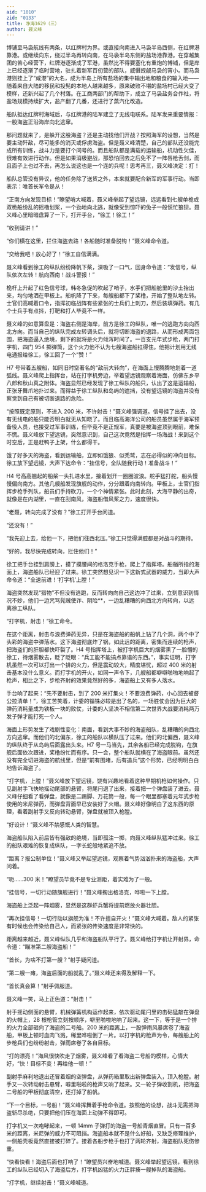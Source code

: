 ```yaml
---
aid: "1010"
zid: "0133"
title: 净海1629（三）
author: 聂义峰
---
```


博铺至马袅航线有两条，以红牌村为界。或直接向南进入马袅半岛西侧，在红牌港靠港。或继续向东，绕过半岛再转向南，在马袅半岛东侧的盐场港靠港。在穿越集团的苦心经营下，红牌港逐渐成了军港，虽然比不得要塞化有重炮的博铺，但是岸上已经逐渐了临时营地，驻扎着新军百仞营的部队，威慑觊觎马袅的宵小。而马袅港则挂上了“咸港”的大名，成为半岛上所有盐场的集中输出地和粮食的输入地——随着来自大陆的移民和投髡的本地人越来越多，原来破败不堪的盐场村已经大变了模样，还新兴起了几个村落。在工商两部门的帮助下，成立了马袅盐务合作社，将盐场规模持续扩大，盐产翻了几番，还进行了蒸汽化改造。

船队抵达红牌村海域后，与红牌港的陆军建立了无线电联系。陆军发来重要情报：一股海盗正沿海岸向北逃窜。

那问题就来了，是躲开这股海盗？还是主动找他们开战？按照海军的设想，当然是要主动歼敌，尽可能多的消灭或俘虏海盗。但是聂义峰清楚，自己的部队还没能完成所有训练，战斗力是要打个问号的。而且船队都是满载的运输船，机动性欠佳，很难有效进行动作。但是如果消极避战，那恐怕回去之后免不了一阵唇枪舌剑，而且面子上也过不去，再怎么说这也是一个连的兵呢！思考再三，聂义峰决定：打！

船队总管没有异议，他的任务除了送货之外，本来就要配合新军的军事行动。当即表示：唯首长军令是从！

“正南方向发现目标！”瞭望哨大喊着，聂义峰举起了望远镜，远远看到七艘单桅或双桅船纷乱的摇橹划桨，一个劲地向北逃，就像受到惊吓的兔子一般慌忙狼狈。聂义峰心里暗暗盘算了一下，打开手台，“徐工！徐工！”

“收到请讲！”

“你们横在这里，拦住海盗去路！各船随时准备脱钩！”聂义峰命令道。

“交给我吧！放心好了！”徐工自信满满。

聂义峰看到徐工的纵队纷纷降帆下桨，深吸了一口气，回身命令道：“发信号，纵队依次左转！航向西南！战斗警报！”

桅杆上升起了红色信号球，韩冬急促的吹起了哨子，水手们把船舱里的沙土抬出来，均匀地洒在甲板上。船帆降了下来，每艘船都下了桨橹，开始了整队地左转。士官们高喊着口令，指挥初临战阵有些紧张的士兵们上刺刀，然后装填弹药。有几个士兵手有点抖，打靶和打人毕竟不一样。

聂义峰的如意算盘是：海盗右侧是海岸，前方是徐工的纵队，唯一的逃跑方向向西北方向。而当自己的纵队完成左转调头后，就将切断海盗的退路，从而形成两面包围，把海盗逼入绝境，剩下的就将是火力倾泻时间了。一百支元年式步枪，两门打字机，四门 954 掷弹筒，这个火力他不认为七艘海盗船扛得住。他把计划用无线电通报给徐工，徐工回了一个“赞！”

H7 号带着五艘船，如同旧时空著名的“敌前大转向”，在海面上慢腾腾地划着一道弧线。聂义峰爬上指挥台，站在打字机旁边，举着望远镜观察着海面，仿佛东乡平八郎和秋山真之附体。海盗显然已经发现了徐工纵队的船只，认出了这是运输船，正张牙舞爪地扑过来。而得益于徐工纵队和岛屿的遮挡，没有望远镜的海盗并没有察觉到自己有被切断退路的危险。

“按照既定原则，不进入 200 米，不许射击！”聂义峰强调道。信号挂了出去，没有无线电的船只能否明白就无从知晓了。而且临高海洋公司的船员虽然属于海军预备役人员，也接受过军事训练，但毕竟不是正规军，真要是被海盗顶到眼前，难保不慌。聂义峰放下望远镜，突然意识到，自己这次竟然是指挥一场海战！来到这个时空后，正是赶鸭子上架，什么都得干。

饿了好多天的海盗，看到运输船，立即如饿狼、似秃鹫，志在必得似的冲向目标。徐工放下望远镜，大声下达命令：“挂信号，全队随我行动！准备战斗！”

H4 号高高翘起的船桨一头扎进水里，接着划开一圈圈波浪。舵手猛打舵，船头慢慢偏向南方。其他几艘船发现旗舰的动作，分分跟着向南转向。甲板上，士官们指挥步枪手列队，船员们手持砍刀，一个个神情紧张。此时此刻，大海平静的出奇，就像是在内湖里，一直在刮南风，海盗船借风桨之力，速度很快。

“老聂，转向完成了没有？”徐工打开手台问道。

“还没有！”

“我先迎上去，给他一下，把他们往西北压。”徐工只觉得满腔都是对战斗的期待。

“好的，我尽快完成转向，拦住他们！”

徐工把手台挂到肩膀上，摸了摸腰间的格洛克手枪，爬上了指挥塔。船艏所指的海面上，海盗船队已经迎了过来。徐工突然想见识一下这新式武器的威力，当即大声命令道：“全速前进！‘打字机’上膛！”

海盗突然发现“猎物”不但没有逃跑，反而转向向自己这边冲了过来，立刻意识到情况不妙，他们一边咒骂髡贼使诈、阴险\*\*，一边乱糟糟的向西北方向转向，以远离徐工纵队。

“打字机，射击！”徐工命令。

在这个距离，射击与浪费弹药无异，只是在海盗船的船帆上钻了几个洞，两个中了头彩的海盗中弹落水。这下海盗彻底炸了锅，如此远的距离，密集而连续的枪声，把海盗们的肝胆都快吓裂了。H4 号指挥塔上，被打字机巨大的烟雾熏了一脸懵的徐工，待烟雾散去，眨了眨眼：“兵工能不能搞点靠谱的东西。”，事实证明，打字机虽然一次可以打出一个排的火力，但是震动较大，精度堪忧，超过 400 米的射击基本没什么意义。而打字机的开火，如同一声令下，几艘船都噼噼啪啪地响起了枪声，相比之下，步枪齐射的效果竟然好的多，海盗船上又有多人落水。

手台响了起来：“先不要射击，到了 200 米打集火！不要浪费弹药，小心回去被督公拉清单！”，徐工苦笑着，计委的锱铢必较是出了名的，一场胜仗会因为巨大的弹药消耗量成为铁板一块的败仗，计委的人坚决不相信第二次世界大战要消耗两万发子弹才能打死一个人。

海面上形势发生了戏剧性变化：南面，看到大事不妙的海盗船队，乱糟糟的向西北方向逃窜。而他们的北偏东，徐工的船队以横队压了过来。他们的北偏西，聂义峰的纵队终于从岛屿后面露出头来。H7 号一马当先，其余各船已经完成脱钩，在旗舰后面依次跟进，桨橹纷忙而有序。只一会，整个船队就横在了海盗眼前。虽然还没有完全切进海盗的航线里，但是“前有围堵，后有追兵”这个形势，已经明明白白地告诉海盗了。

“打字机，上膛！”聂义峰放下望远镜，饶有兴趣地看着这种早期机枪如何操作。只见副射手飞快地摇动尾部的悬臂，将尾闩退了出来，接着把一个弹盘装了进去。聂义峰仔细看了看弹盘，就像是二踢脚、万花筒一般，每一个眼里都塞着元年式步枪使用的米尼弹药，而弹盘背面早已安装好了火帽。聂义峰好像明白了这东西的原理，看着副射手又反向转动悬臂，弹盘就被顶入枪膛。

“好设计！”聂义峰不禁感慨人类的智慧。

海盗船队陷入前后皆有强敌的绝境，当即孤注一掷，向聂义峰纵队猛冲过来。徐工的船队艰难的恢复成纵队，一字长蛇般地紧追不放。

“距离？报公制单位！”聂义峰又举起望远镜，观察着气势汹汹扑来的海盗船，大声问着。

“呃……300 米！”瞭望员毕竟不是专业测距，着实难为了一般。

“挂信号，一切行动随旗舰进行！”聂义峰掏出格洛克，哗啦一下上膛。

海盗船上泛起一阵烟雾，显然是这群虾兵蟹将提前燃放火器壮胆。

“再次挂信号！一切行动以旗舰为准！不许擅自开火！”聂义峰大喊着。敌人的紧张有时候也会传染给自己人，而紧张的传染速度是非常快的。

距离越来越近，聂义峰纵队几乎和海盗船队平行了。聂义峰给打字机让开射界，命令道：“瞄准第二艘海盗船！”

“首长，为啥不打第一艘？”射手疑问道。

“第二艘一瘫，海盗后面的船就乱了。”聂义峰还来得及解释一下。

“首长真会算！”射手佩服道。

聂义峰一笑，马上正色道：“射击！”

射手摇动侧面的悬臂，机械弹簧机构运作起来，依次驱动尾闩里的击砧猛敲在弹盘的火帽上，28 根枪管立刻按顺序，噼里啪啦地响了起来。这一下，等于是一个排的火力全部砸向了海盗的二号船。200 米的距离上，一股弹雨风暴席卷了海盗船，甲板上顿时血肉飞溅，稀里哗啦倒了一片。以打字机的枪声为令，每艘船上的步枪兵们也纷纷射击，弹雨席卷了各自目标。

“打的漂亮！”海风很快吹走了烟雾，聂义峰看了看海盗二号船的模样，心情大好，“快！目标不变！再给他一顿！”

副射手麻利地退出还冒着烟的空弹盘，从弹药箱里取出新弹盘装入，顶入枪膛。射手又一次转动射击悬臂，噼里啪啦的枪声又响了起来。又一轮子弹收割机，把海盗二号船的甲板彻底清空，还打掉了船帆。

“下一个目标，一号船！”聂义峰挥舞着手枪命令道。按照他的设想，战斗无需把海盗斩尽杀绝，只要把他们压在海面上动弹不得即可。

打字机又一次咆哮起来，一顿 14mm 子弹打的海盗一号船青烟直冒。只有一百多米的距离，米尼弹的威力不可阻挡。海盗船本就不是什么好船，又缺乏修理维护，一侧船壳板竟然直接被打碎了。接着各船步枪手也打了两轮齐射，海盗船队死伤惨重。

“快看快看！海盗后面也打响了！”瞭望员兴奋地喊道。聂义峰举起望远镜，看到徐工的纵队已经切入了海盗后方，打字机凶猛的火力正胖揍一艘掉队的海盗船。

“打字机，继续射击！”聂义峰喊道。
